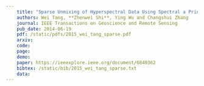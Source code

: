 ```yaml
---
    title: "Sparse Unmixing of Hyperspectral Data Using Spectral a Priori Information"
    authors: Wei Tang, **Zhenwei Shi**, Ying Wu and Changshui Zhang
    journal: IEEE Transactions on Geoscience and Remote Sensing
    pub_date: 2014-06-19
    pdf: /static/pdfs/2015_wei_tang_sparse.pdf
    arxiv: 
    code: 
    page: 
    demo: 
    paper: https://ieeexplore.ieee.org/document/6840362
    bibtex: /static/bib/2015_wei_tang_sparse.txt
    data:
---
```

    